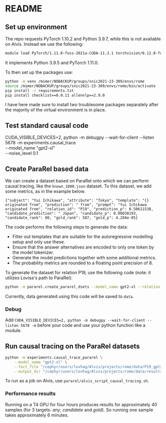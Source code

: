 # README

## Set up environment

The repo requests PyTorch 1.10.2 and Python 3.9.7, while this is not available on Alvis. Instead we use the following:
```bash
module load PyTorch/1.11.0-foss-2021a-CUDA-11.3.1 torchvision/0.12.0-foss-2021a-PyTorch-1.11.0-CUDA-11.3.1
```

It implements Python 3.9.5 and PyTorch 1.11.0.

To then set up the packages use:

``` bash
python -m venv /mimer/NOBACKUP/groups/snic2021-23-309/envs/rome
source /mimer/NOBACKUP/groups/snic2021-23-309/envs/rome/bin/activate
pip install -r requirements.txt
pip install checklist==0.0.11 allennlp==2.9.0
```

I have here made sure to install two troublesome packages separately after the majority of the virtual environment is in place.  

## Test standard causal code

CUDA_VISIBLE_DEVICES=2, python -m debugpy --wait-for-client --listen 5678 -m experiments.causal_trace \
    --model_name "gpt2-xl" \
    --noise_level 0.1

## Create ParaRel based data

We can create a dataset based on ParaRel onto which we can perform causal tracing, like the `known_1000.json` dataset. To this dataset, we add some metrics, as in the example below. 

```
{"subject": "Yui Ichikawa", "attribute": "Tokyo", "template": "{} originated from", "prediction": " from", "prompt": "Yui Ichikawa originated from", "relation_id": "P19", "prediction_p": 0.50611538, "candidate_prediction": " Japan", "candidate_p": 0.00038193, "candidate_rank": 90, "gold_rank": 587, "gold_p": 4.284e-05}
```

The code performs the following steps to generate the data:
- Filter out templates that are suitable for the autoregressive modelling setup and only use these.
- Ensure that the answer alternatives are encoded to only one token by the model tokenizer.
- Generate the model predictions together with some additional metrics.
- The probability metrics are rounded to a floating point precision of 8.

To generate the dataset for relation P19, use the following code (note: it utilizes Lovisa's path to ParaRel):

```bash
python -m pararel.create_pararel_dsets --model_name gpt2-xl --relation P19 --output_folder data --pararel_data_path "/cephyr/users/lovhag/Alvis/projects/pararel/data/all_n1_atlas_no_space"
```

Currently, data generated using this code will be saved to `data`.

### Debug

Add `CUDA_VISIBLE_DEVICES=2, python -m debugpy --wait-for-client --listen 5678 -m` before your code and use your python function like a module.


## Run causal tracing on the ParaRel datasets

```bash
python -m experiments.causal_trace_pararel \
    --model_name "gpt2-xl" \
    --fact_file "/cephyr/users/lovhag/Alvis/projects/rome/data/P19_gpt2_xl_preds.jsonl" \
    --output_dir "/cephyr/users/lovhag/Alvis/projects/rome/data/results/gpt2-xl/causal_trace_pararel"
```

To run as a job on Alvis, use `pararel/alvis_script_causal_tracing.sh`.

### Performance results

Running on a T4 GPU for four hours produces results for approximately 40 samples (for 3 targets: _any_, _candidate_ and _gold_). So running one sample takes approximately 6 minutes.
